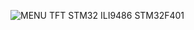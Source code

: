 ![MENU TFT STM32 ILI9486 STM32F401](https://github.com/user-attachments/assets/3063a1b4-fb6d-444f-9689-e416ab4c9328)
